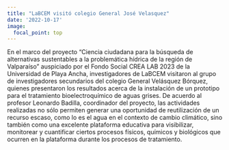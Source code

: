 ```yaml
---
title: "LaBCEM visitó colegio General José Velasquez"
date: '2022-10-17'
image:
  focal_point: top
---
```


En el marco del proyecto “Ciencia ciudadana para la búsqueda de alternativas sustentables a la problemática hídrica de la región de Valparaíso” auspiciado por el Fondo Social CREA LAB 2023 de la Universidad de Playa Ancha, investigadores de LaBCEM visitaron al grupo de investigadores secundarios del colegio  General Velásquez Bórquez, quienes  presentaron los resultados acerca de la instalación de un prototipo para el tratamiento bioelectroquímico de aguas grises.
De acuerdo al profesor Leonardo Badilla, coordinador del proyecto, las actividades realizadas no sólo permiten generar una oportunidad de reutilización de un recurso escaso, como lo es el agua en el contexto de cambio climático, sino también como una excelente plataforma educativa para visibilizar, monitorear y cuantificar ciertos procesos físicos, químicos y biológicos que ocurren en la plataforma durante los procesos de tratamiento.

<!--more-->

